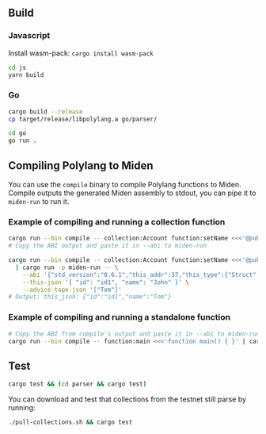## Build

### Javascript

Install wasm-pack: `cargo install wasm-pack`

```bash
cd js
yarn build
```

### Go

```bash
cargo build --release
cp target/release/libpolylang.a go/parser/

cd go
go run .
```

## Compiling Polylang to Miden

You can use the `compile` binary to compile Polylang functions to Miden. Compile outputs the generated Miden assembly to stdout, you can pipe it to `miden-run` to run it.

### Example of compiling and running a collection function

```bash
cargo run --bin compile -- collection:Account function:setName <<<'@public collection Account { id: string; name: string; function setName(newName: string) { this.name = newName; } }'
# Copy the ABI output and paste it in --abi to miden-run

cargo run --bin compile -- collection:Account function:setName <<<'@public collection Account { id: string; name: string; function setName(newName: string) { this.name = newName; } }' \
  | cargo run -p miden-run -- \
    --abi '{"std_version":"0.6.1","this_addr":37,"this_type":{"Struct":{"name":"Account","fields":[["id","String"],["name","String"]]}},"param_types":["String"],"other_records":[{"collection":"Account"}],"other_collection_types":[{"Struct":{"name":"Account","fields":[["id","String"],["name","String"]]}}]}' \
    --this-json '{ "id": "id1", "name": "John" }' \
    --advice-tape-json '["Tom"]'
# Output: this_json: {"id":"id1","name":"Tom"}
```

### Example of compiling and running a standalone function

```bash
# Copy the ABI from compile's output and paste it in --abi to miden-run
cargo run --bin compile -- function:main <<<'function main() { }' | cargo run -p miden-run -- --abi '{"std_version":"0.6.1","this_addr":null,"this_type":null,"param_types":[],"other_records":[],"other_collection_types":[]}' 
```

## Test

```bash
cargo test && (cd parser && cargo test)
```

You can download and test that collections from the testnet still parse by running:

```bash
./pull-collections.sh && cargo test
```
